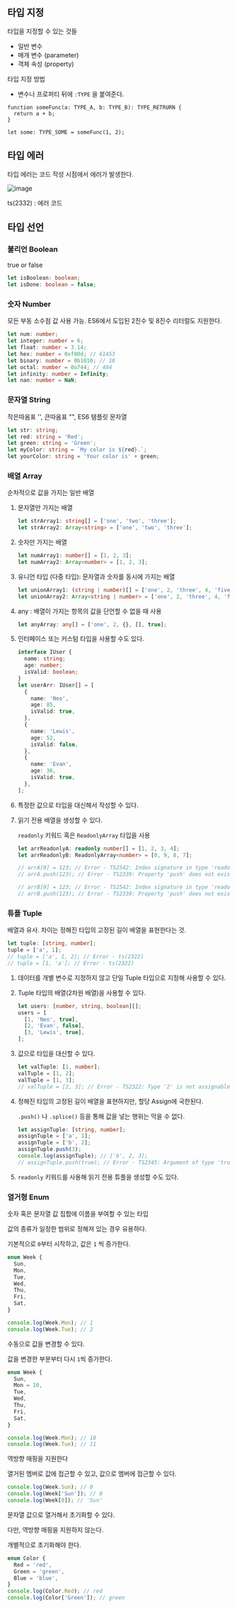## 타입 지정

타입을 지정할 수 있는 것들

- 일반 변수
- 매개 변수 (parameter)
- 객체 속성 (property)

타입 지정 방법

- 변수나 프로퍼티 뒤에 `:TYPE` 을 붙여준다.

```tsx
function someFunc(a: TYPE_A, b: TYPE_B): TYPE_RETRURN {
  return a + b;
}

let some: TYPE_SOME = someFunc(1, 2);
```

## 타입 에러

타입 에러는 코드 작성 시점에서 에러가 발생한다.

![image](https://user-images.githubusercontent.com/72931773/124132493-d7d91600-dabb-11eb-9b8f-5282a4254e48.png)

ts(2332) : 에러 코드

## 타입 선언

### 불리언 Boolean

true or false

```ts
let isBoolean: boolean;
let isDone: boolean = false;
```

### 숫자 Number

모든 부동 소수점 값 사용 가능.
ES6에서 도입된 2진수 및 8진수 리터럴도 지원한다.

```ts
let num: number;
let integer: number = 6;
let float: number = 3.14;
let hex: number = 0xf00d; // 61453
let binary: number = 0b1010; // 10
let octal: number = 0o744; // 484
let infinity: number = Infinity;
let nan: number = NaN;
```

### 문자열 String

작은따옴표 '', 큰따옴표 "", ES6 템플릿 문자열

```ts
let str: string;
let red: string = 'Red';
let green: string = 'Green';
let myColor: string = `My color is ${red}.`;
let yourColor: string = 'Your color is' + green;
```

### 배열 Array

순차적으로 값을 가지는 일반 배열

1. 문자열만 가지는 배열

   ```ts
   let strArray1: string[] = ['one', 'two', 'three'];
   let strArray2: Array<string> = ['one', 'two', 'three'];
   ```

2. 숫자만 가지는 배열

   ```ts
   let numArray1: number[] = [1, 2, 3];
   let numArray2: Array<number> = [1, 2, 3];
   ```

3. 유니언 타입 (다중 타입): 문자열과 숫자를 동시에 가지는 배열

   ```ts
   let unionArray1: (string | number)[] = ['one', 2, 'three', 4, 'five'];
   let unionArray2: Array<string | number> = ['one', 2, 'three', 4, 'five'];
   ```

4. any : 배열이 가지는 항목의 값을 단언할 수 없을 때 사용

   ```ts
   let anyArray: any[] = ['one', 2, {}, [], true];
   ```

5. 인터페이스 또는 커스텀 타입을 사용할 수도 있다.

   ```ts
   interface IUser {
     name: string;
     age: number;
     isValid: boolean;
   }
   let userArr: IUser[] = [
     {
       name: 'Neo',
       age: 85,
       isValid: true,
     },
     {
       name: 'Lewis',
       age: 52,
       isValid: false,
     },
     {
       name: 'Evan',
       age: 36,
       isValid: true,
     },
   ];
   ```

6. 특정한 값으로 타입을 대신해서 작성할 수 있다.

7. 읽기 전용 배열을 생성할 수 있다.

   `readonly` 키워드 혹은 `ReadonlyArray` 타입을 사용

   ```ts
   let arrReadonlyA: readonly number[] = [1, 2, 3, 4];
   let arrReadonlyB: ReadonlyArray<number> = [0, 9, 8, 7];

   // arrA[0] = 123; // Error - TS2542: Index signature in type 'readonly number[]' only permits reading.
   // arrA.push(123); // Error - TS2339: Property 'push' does not exist on type 'readonly number[]'.

   // arrB[0] = 123; // Error - TS2542: Index signature in type 'readonly number[]' only permits reading.
   // arrB.push(123); // Error - TS2339: Property 'push' does not exist on type 'readonly number[]'.
   ```

### 튜플 Tuple

배열과 유사. 차이는 정해진 타입의 고정된 길이 배열을 표현한다는 것.

```ts
let tuple: [string, number];
tuple = ['a', 1];
// tuple = ['a', 1, 2]; // Error - ts(2322)
// tuple = [1, 'a']; // Error - ts(2322)
```

1. 데이터를 개별 변수로 지정하지 않고 단일 Tuple 타입으로 지정해 사용할 수 있다.
2. Tuple 타입의 배열(2차원 배열)을 사용할 수 있다.
   ```ts
   let users: [number, string, boolean][];
   users = [
     [1, 'Neo', true],
     [2, 'Evan', false],
     [3, 'Lewis', true],
   ];
   ```
3. 값으로 타입을 대신할 수 있다.

   ```ts
   let valTuple: [1, number];
   valTuple = [1, 2];
   valTuple = [1, 3];
   // valTuple = [2, 3]; // Error - TS2322: Type '2' is not assignable to type '1'.
   ```

4. 정해진 타입의 고정된 길이 배열을 표현하지만, 할당 Assign에 국한된다.

   `.push()` 나 `.splice()` 등을 통해 값을 넣는 행위는 막을 수 없다.

   ```ts
   let assignTuple: [string, number];
   assignTuple = ['a', 1];
   assignTuple = ['b', 2];
   assignTuple.push(3);
   console.log(assignTuple); // ['b', 2, 3];
   // assignTuple.push(true); // Error - TS2345: Argument of type 'true' is not assignable to parameter of type 'string | number'.
   ```

5. `readonly` 키워드를 사용해 읽기 전용 튜플을 생성할 수도 있다.

### 열거형 Enum

숫자 혹은 문자열 값 집합에 이름을 부여할 수 있는 타입

값의 종류가 일정한 범위로 정해져 있는 경우 유용하다.

기본적으로 `0`부터 시작하고, 값은 `1` 씩 증가한다.

```ts
enum Week {
  Sun,
  Mon,
  Tue,
  Wed,
  Thu,
  Fri,
  Sat,
}

console.log(Week.Mon); // 1
console.log(Week.Tue); // 2
```

수동으로 값을 변경할 수 있다.

값을 변경한 부분부터 다시 `1`씩 증가한다.

```ts
enum Week {
  Sun,
  Mon = 10,
  Tue,
  Wed,
  Thu,
  Fri,
  Sat,
}

console.log(Week.Mon); // 10
console.log(Week.Tue); // 11
```

역방향 매핑을 지원한다

열거된 멤버로 값에 접근할 수 있고, 값으로 멤버에 접근할 수 있다.

```ts
console.log(Week.Sun); // 0
console.log(Week['Sun']); // 0
console.log(Week[0]); // 'Sun'
```

문자열 값으로 열거해서 초기화할 수 있다.

다만, 역방향 매핑을 지원하지 않는다.

개별적으로 초기화해야 한다.

```ts
enum Color {
  Red = 'red',
  Green = 'green',
  Blue = 'blue',
}
console.log(Color.Red); // red
console.log(Color['Green']); // green
```
